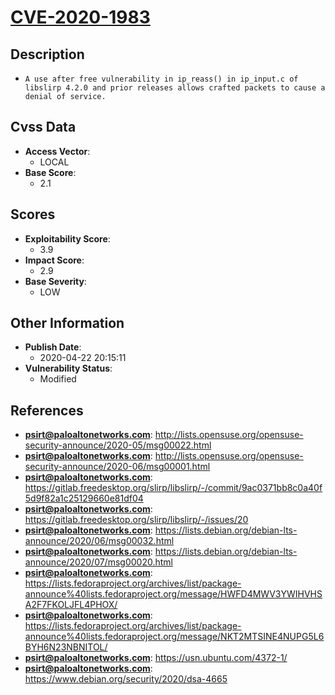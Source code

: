 
# [CVE-2020-1983](https://cve.mitre.org/cgi-bin/cvename.cgi?name=CVE-2020-1983)

## Description

- `A use after free vulnerability in ip_reass() in ip_input.c of libslirp 4.2.0 and prior releases allows crafted packets to cause a denial of service.`

## Cvss Data

- **Access Vector**:
  - LOCAL
- **Base Score**:
  - 2.1

## Scores

- **Exploitability Score**:
  - 3.9
- **Impact Score**:
  - 2.9
- **Base Severity**:
  - LOW

## Other Information

- **Publish Date**:
  - 2020-04-22 20:15:11
- **Vulnerability Status**:
  - Modified

## References

- **psirt@paloaltonetworks.com**: http://lists.opensuse.org/opensuse-security-announce/2020-05/msg00022.html
- **psirt@paloaltonetworks.com**: http://lists.opensuse.org/opensuse-security-announce/2020-06/msg00001.html
- **psirt@paloaltonetworks.com**: https://gitlab.freedesktop.org/slirp/libslirp/-/commit/9ac0371bb8c0a40f5d9f82a1c25129660e81df04
- **psirt@paloaltonetworks.com**: https://gitlab.freedesktop.org/slirp/libslirp/-/issues/20
- **psirt@paloaltonetworks.com**: https://lists.debian.org/debian-lts-announce/2020/06/msg00032.html
- **psirt@paloaltonetworks.com**: https://lists.debian.org/debian-lts-announce/2020/07/msg00020.html
- **psirt@paloaltonetworks.com**: https://lists.fedoraproject.org/archives/list/package-announce%40lists.fedoraproject.org/message/HWFD4MWV3YWIHVHSA2F7FKOLJFL4PHOX/
- **psirt@paloaltonetworks.com**: https://lists.fedoraproject.org/archives/list/package-announce%40lists.fedoraproject.org/message/NKT2MTSINE4NUPG5L6BYH6N23NBNITOL/
- **psirt@paloaltonetworks.com**: https://usn.ubuntu.com/4372-1/
- **psirt@paloaltonetworks.com**: https://www.debian.org/security/2020/dsa-4665
